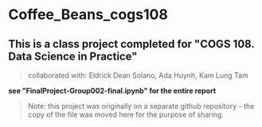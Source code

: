 # Coffee_Beans_cogs108

## This is a class project completed for "COGS 108. Data Science in Practice"

> collaborated with: Eldrick Dean Solano, Ada Huynh, Kam Lung Tam

**see "FinalProject-Group002-final.ipynb" for the entire report**

> Note: this project was originally on a separate github repository - the copy of the file was moved here for the purpose of sharing.
